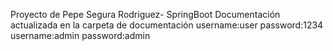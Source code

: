 Proyecto de Pepe Segura Rodriguez- SpringBoot 
Documentación actualizada en la carpeta de documentación
username:user password:1234
username:admin password:admin
